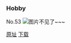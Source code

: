 ### Hobby
No.53
![图片不见了~~~](https://imgs.xkcd.com/comics/hobby.jpg)

[原址](https://xkcd.com//53) [下载](https://imgs.xkcd.com/comics/hobby.jpg)

